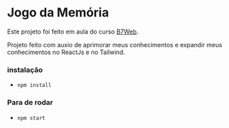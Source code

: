 # Jogo da Memória

Este projeto foi feito em aula do curso [B7Web](https://b7web.com.br).

Projeto feito com auxio de aprimorar meus conhecimentos e expandir meus conhecimentos
no ReactJs e no Tailwind.


### instalação
- `npm install`

### Para de rodar
- `npm start`
